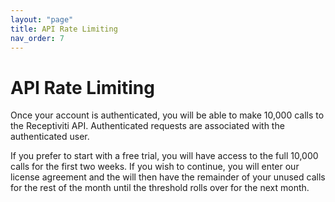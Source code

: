 ```yaml
---
layout: "page"
title: API Rate Limiting
nav_order: 7
---
```


# API Rate Limiting

Once your account is authenticated, you will be able to make 10,000 calls to the Receptiviti API. Authenticated requests are associated with the authenticated user.

If you prefer to start with a free trial, you will have access to the full 10,000 calls for the first two weeks. If you wish to continue, you will enter our license agreement and the will then have the remainder of your unused calls for the rest of the month until the threshold rolls over for the next month.
